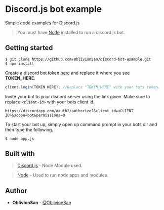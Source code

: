 # Discord.js bot example
Simple code examples for Discord.js
> You must have [Node](https://nodejs.org/) installed to run a discord.js bot.

## Getting started

```
$ git clone https://github.com/OblivionSan/discord-bot-example.git
$ npm install
```
Create a discord bot token [here](https://discordapp.com/developers/applications/me) and replace it where you see **TOKEN_HERE**.
```js
client.login(TOKEN_HERE); //Replace "TOKEN_HERE" with your bots token.
```
Invite your bot to your discord server using the link given. Make sure to replace `<client-id>` with your bots [client id](https://discordapp.com/developers/applications/me). 
```
https://discordapp.com/oauth2/authorize?&client_id=<CLIENT ID>&scope=bot&permissions=0
```
To start your bot up, simply open up command prompt in your bots dir and then type the following.
```
$ node app.js
```

## Built with
> [Discord.js](https://discord.js.org/#/) - Node Module used.

> [Node](https://nodejs.org/) - Used to run node apps and modules.

## Author
- **OblivionSan** - [@OblivionSan](https://github.com/OblivionSan)
